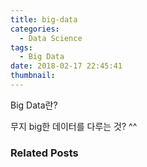 ```yaml
---
title: big-data
categories:
  - Data Science
tags:
  - Big Data
date: 2018-02-17 22:45:41
thumbnail:
---
```

Big Data란?  

무지 big한 데이터를 다루는 것? ^^
### Related Posts